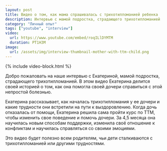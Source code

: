 ```yaml
---
layout: post
title: Видео о том, как мама спрашивалась с трихотилломанией ребенка
description: Интервью с мамой подростка, страдающего трихотилломанией
category: "Личный опыт"
tags: ["youtube", "interview"]
video:
  url: https://www.youtube.com/embed/roqILlDYMTM
  duration: PT1H3M
image:
  url: /assets/img/interview-thumbnail-mother-with-ttm-child.png
---
```


{% include video-block.html %}

Добро пожаловать на наше интервью с Екатериной, мамой подростка, страдающего трихотилломанией. 
В этом видео Екатерина делится своей историей о том, как она помогла своей дочери справиться с этой непростой болезнью.

Екатерина рассказывает, как началась трихотилломания у ее дочери и какие трудности они встретили на пути к выздоровлению. 
Когда дочь отказалась от помощи, Екатерина решила сама пройти курс по ТТМ, чтобы изменить свое поведение и помочь дочери. 
За 4,5 месяца она научилась новым способам поддержки, изменила своё отношение к конфликтам и научилась справляться со своими эмоциями.

Это видео будет полезно всем родителям, чьи дети сталкиваются с трихотилломанией или другими трудностями.

